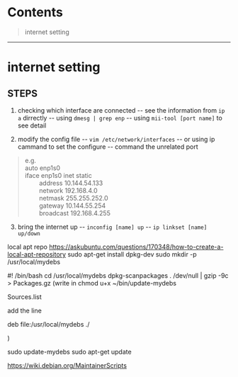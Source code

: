Contents
========

> internet setting

--------

# internet setting

## STEPS

1. checking which interface are connected 
 -- see the information from `ip a` dirrectly
 -- using `dmesg | grep enp` 
 -- using `mii-tool [port name]` to see detail 

2. modify the config file
 -- `vim /etc/network/interfaces`
 -- or using ip cammand to set the configure
 -- command the unrelated port
> e.g.    
> auto enp1s0    
> iface enp1s0 inet static    
>&emsp;&emsp; address 10.144.54.133    
>&emsp;&emsp; network 192.168.4.0    
>&emsp;&emsp; netmask 255.255.252.0    
>&emsp;&emsp; gateway 10.144.55.254    
>&emsp;&emsp; broadcast 192.168.4.255    

3. bring the internet up
 -- `inconfig [name] up`
 -- `ip linkset [name] up/down`


local apt repo
https://askubuntu.com/questions/170348/how-to-create-a-local-apt-repository
sudo apt-get install dpkg-dev
sudo mkdir -p /usr/local/mydebs

#! /bin/bash
 cd /usr/local/mydebs
 dpkg-scanpackages . /dev/null | gzip -9c > Packages.gz
 (write in chmod u+x ~/bin/update-mydebs
 
 Sources.list

add the line

deb file:/usr/local/mydebs ./

)

sudo update-mydebs
sudo apt-get update

https://wiki.debian.org/MaintainerScripts



